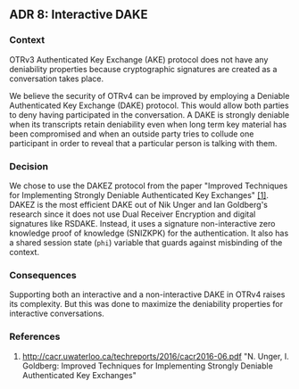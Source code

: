 ## ADR 8: Interactive DAKE

### Context

OTRv3 Authenticated Key Exchange (AKE) protocol does not have any deniability
properties because cryptographic signatures are created as a conversation takes
place.

We believe the security of OTRv4 can be improved by employing a Deniable
Authenticated Key Exchange (DAKE) protocol. This would allow both parties to
deny having participated in the conversation.  A DAKE is strongly deniable when
its transcripts retain deniability even when long term key material has been
compromised and when an outside party tries to collude one participant in order
to reveal that a particular person is talking with them.

### Decision

We chose to use the DAKEZ protocol from the paper "Improved Techniques for
Implementing Strongly Deniable Authenticated Key Exchanges"
[\[1\]](#references). DAKEZ is the most efficient DAKE out of Nik Unger and Ian
Goldberg's research since it does not use Dual Receiver Encryption and digital
signatures like RSDAKE. Instead, it uses a signature non-interactive zero
knowledge proof of knowledge (SNIZKPK) for the authentication. It also has a
shared session state (`phi`) variable that guards against misbinding of the
context.

### Consequences

Supporting both an interactive and a non-interactive DAKE in OTRv4 raises its
complexity. But this was done to maximize the deniability properties for
interactive conversations.

### References
1. http://cacr.uwaterloo.ca/techreports/2016/cacr2016-06.pdf "N. Unger, I.
   Goldberg: Improved Techniques for Implementing Strongly Deniable
   Authenticated Key Exchanges"